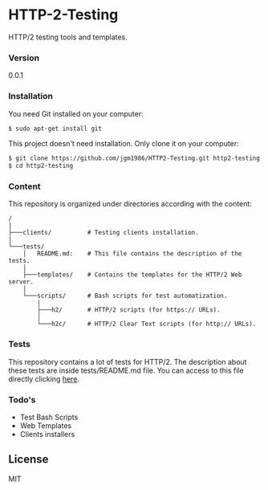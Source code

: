 # HTTP-2-Testing
HTTP/2 testing tools and templates.


### Version
0.0.1


### Installation

You need Git installed on your computer:


```sh
$ sudo apt-get install git
```

This project doesn't need installation. Only clone it on your computer:

```sh
$ git clone https://github.com/jgm1986/HTTP2-Testing.git http2-testing
$ cd http2-testing
```


### Content

This repository is organized under directories according with the content:

```
/
|
├───clients/          # Testing clients installation.
|
└───tests/
    │   README.md:    # This file contains the description of the tests.
    │
    ├───templates/    # Contains the templates for the HTTP/2 Web server.
    │
    └───scripts/      # Bash scripts for test automatization.
        |
        ├───h2/       # HTTP/2 scripts (for https:// URLs).
        │
        └───h2c/      # HTTP/2 Clear Text scripts (for http:// URLs).
```


### Tests

This repository contains a lot of tests for HTTP/2. The description about these tests are inside tests/README.md file. You can access to this file directly clicking [here](tests/README.md).


### Todo's

 - Test Bash Scripts
 - Web Templates
 - Clients installers


License
----

MIT
